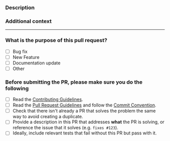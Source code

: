 <!-- Thank you for contributing! -->

### Description

<!-- Please insert your description here and provide especially info about the "what" this PR is solving -->

### Additional context

<!-- e.g. is there anything you'd like reviewers to focus on? -->

---

### What is the purpose of this pull request? <!-- (put an "X" next to an item) -->

- [ ] Bug fix
- [ ] New Feature
- [ ] Documentation update
- [ ] Other

### Before submitting the PR, please make sure you do the following

- [ ] Read the [Contributing Guidelines](https://github.com/vitejs/vite/blob/main/CONTRIBUTING.md).
- [ ] Read the [Pull Request Guidelines](https://github.com/vitejs/vite/blob/main/CONTRIBUTING.md#pull-request-guidelines) and follow the [Commit Convention](https://github.com/vitejs/vite/blob/main/.github/commit-convention.md).
- [ ] Check that there isn't already a PR that solves the problem the same way to avoid creating a duplicate.
- [ ] Provide a description in this PR that addresses **what** the PR is solving, or reference the issue that it solves (e.g. `fixes #123`).
- [ ] Ideally, include relevant tests that fail without this PR but pass with it.
